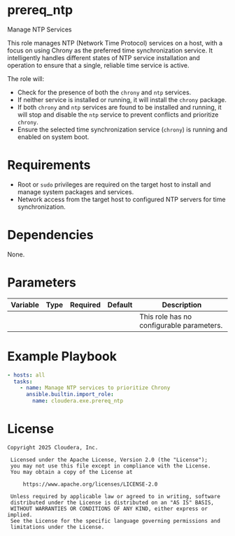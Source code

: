 # prereq_ntp

Manage NTP Services

This role manages NTP (Network Time Protocol) services on a host, with a focus on using Chrony as the preferred time synchronization service. It intelligently handles different states of NTP service installation and operation to ensure that a single, reliable time service is active.

The role will:
- Check for the presence of both the `chrony` and `ntp` services.
- If neither service is installed or running, it will install the `chrony` package.
- If both `chrony` and `ntp` services are found to be installed and running, it will stop and disable the `ntp` service to prevent conflicts and prioritize `chrony`.
- Ensure the selected time synchronization service (`chrony`) is running and enabled on system boot.

# Requirements

- Root or `sudo` privileges are required on the target host to install and manage system packages and services.
- Network access from the target host to configured NTP servers for time synchronization.

# Dependencies

None.

# Parameters

| Variable | Type | Required | Default | Description |
| --- | --- | --- | --- | --- |
| | | | | This role has no configurable parameters. |

# Example Playbook

```yaml
- hosts: all
  tasks:
    - name: Manage NTP services to prioritize Chrony
      ansible.builtin.import_role:
        name: cloudera.exe.prereq_ntp
```

# License

```
Copyright 2025 Cloudera, Inc.

 Licensed under the Apache License, Version 2.0 (the "License");
 you may not use this file except in compliance with the License.
 You may obtain a copy of the License at

     https://www.apache.org/licenses/LICENSE-2.0

 Unless required by applicable law or agreed to in writing, software
 distributed under the License is distributed on an "AS IS" BASIS,
 WITHOUT WARRANTIES OR CONDITIONS OF ANY KIND, either express or implied.
 See the License for the specific language governing permissions and
 limitations under the License.
```
